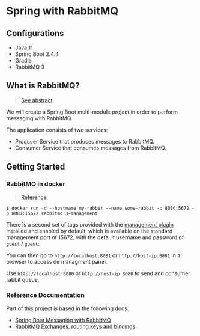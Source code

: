 # Spring with RabbitMQ

## Configurations

- Java 11
- Spring Boot 2.4.4
- Gradle
- RabbitMQ 3

## What is RabbitMQ?

> [See abstract](doc/rabbitmq-abstract.md)

We will create a Spring Boot multi-module project in order to perform messaging with RabbitMQ.

The application consists of two services:

- Producer Service that produces messages to RabbitMQ.
- Consumer Service that consumes messages from RabbitMQ.

## Getting Started

### RabbitMQ in docker 

> [Reference](https://hub.docker.com/_/rabbitmq)

``` 
$ docker run -d --hostname my-rabbit --name some-rabbit -p 8080:5672 -p 8081:15672 rabbitmq:3-management
```
There is a second set of tags provided with the [management plugin](https://www.rabbitmq.com/management.html) installed and enabled by default, 
which is available on the standard management port of 15672, with the default username and password of `guest` / `guest`:

You can then go to `http://localhost:8081` or `http://host-ip:8081` in a browser to access de managment panel.

Use `http://localhost:8080` or `http://host-ip:8080` to send and consumer rabbit queue.

### Reference Documentation

Part of this project is based in the following docs:

- [Spring Boot Messaging with RabbitMQ](https://springframework.guru/spring-boot-messaging-with-rabbitmq/)
- [RabbitMQ Exchanges, routing keys and bindings](https://www.cloudamqp.com/blog/part4-rabbitmq-for-beginners-exchanges-routing-keys-bindings.html)